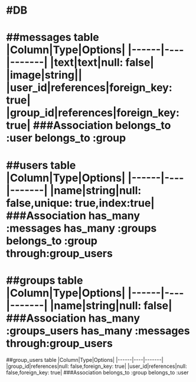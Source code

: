 #DB
====================================================
##messages table
|Column|Type|Options|
|------|----|-------|
|text|text|null: false|
|image|string||
|user_id|references|foreign_key: true|
|group_id|references|foreign_key: true|
###Association
belongs_to :user
belongs_to :group
====================================================
##users table
|Column|Type|Options|
|------|----|-------|
|name|string|null: false,unique: true,index:true|
###Association
has_many :messages
has_many :groups
belongs_to :group
through:group_users
====================================================
##groups table
|Column|Type|Options|
|------|----|-------|
|name|string|null: false|
###Association
has_many :groups_users
has_many :messages
through:group_users
====================================================
##group_users table
|Column|Type|Options|
|------|----|-------|
|group_id|references|null: false,foreign_key: true|
|user_id|references|null: false,foreign_key: true|
###Association
belongs_to :group
belongs_to :user
